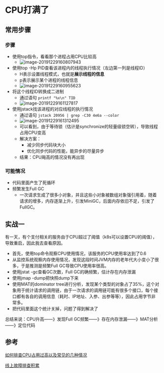 # CPU打满了



## 常用步骤



### 步骤

- 使用top指令，看看那个进程占用CPU比较高
  - ![image-20191229160807943](https://tva1.sinaimg.cn/large/006tNbRwgy1gadnp2h2vzj31z40pk45w.jpg)
- 使用top -Hp PID查看该进程内的线程执行情况（左边第一列是线程ID）
  - H表示设置线程模式，也就是**展示线程的信息**
  - p表示展示某个进程的线程信息
  - ![image-20191229160955623](https://tva1.sinaimg.cn/large/006tNbRwgy1gadnqxvz8hj31z40mojyt.jpg)
- 将这个线程ID转换成二进制
  - 通过语句  `printf "%x\n" TID`
  - ![image-20191229161127817](https://tva1.sinaimg.cn/large/006tNbRwgy1gadnsjaj7tj30ji01wwel.jpg)
- 使用jstack找该进程的对应线程的执行情况
  - 通过语句  `jstack 20956 | grep -C30 4e6a --color`
  -  ![image-20191229161312495](https://tva1.sinaimg.cn/large/006tNbRwgy1gadnuck5b9j31z40rwn7j.jpg)
  - 可以看到，由于等待锁（估计是synchronize的轻量级锁空转），导致线程占用CPU变高
  - 解决方案：
    - 减少同步代码块大小
    - 优化同步代码的性能，能异步的尽量异步
  - 结果：CPU飚高的情况没有再出现





### 可能情况

- 代码里面产生了死循环
- 频繁发生Full GC
  - 一次请求生成了很多小对象，并且这些小对象被数组对象强引用着，随着请求的增多，内存逐渐上升，引发MiniGC，后面内存依旧不足，引发了FullGC。







## 实战一

有一天，有个支付相关的服务由于CPU超过了阈值（k8s可以设置CPU的阈值），导致重启，因此我去查看原因。

- 首先，使用top命令观察CPU使用情况，该服务的CPU使用率达到了0.6
- 从监控系统观察内存使用情况，发现这段时间JVM内存的老年代大小变小了很多，于是推测是频繁Full GC导致CPU使用率很高。
- 使用jstat -gc查看GC次数，Full GC的确频繁，估计存在内存泄漏
- 使用jmap -dump把快照dump下来
- 使用MAT的dominator tree进行分析，发现某个类型的对象占了35%，这个对象用于统计请求的调用链，由于一次请求的调用链可能有很多个接口，每个接口都有各自的调用信息（耗时、IP地址、入参、出参等等），因此占用字节非常多。
- 把代码里面这个统计关掉，问题了得到解决了

总结来说：CPU升高——》发现Full GC频繁——》存在内存泄漏——》MAT分析——》定位代码









## 参考

[如何排查CPU占用过高以及常见的几种情况](https://blog.csdn.net/coderpopo/article/details/80332496)

[线上故障排查积累](https://m.toutiaocdn.com/group/6760056297392964103/?app=news_article&timestamp=1586569157&req_id=20200411093917010130037138022AE6B9&group_id=6760056297392964103&tt_from=mobile_qq&utm_source=mobile_qq&utm_medium=toutiao_android&utm_campaign=client_share)

